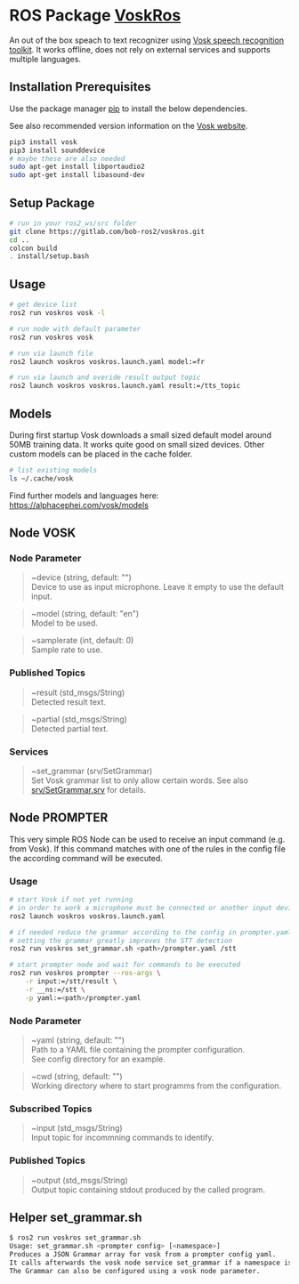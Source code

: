 # ROS Package [VoskRos](https://github.com/bob-ros2/voskros)

An out of the box speach to text recognizer using [Vosk speech recognition toolkit](https://alphacephei.com/vosk/).
It works offline, does not rely on external services and supports multiple languages.


## Installation Prerequisites

Use the package manager [pip](https://pip.pypa.io/en/stable/) to install the below dependencies.

See also recommended version information on the [Vosk website](https://alphacephei.com/vosk/).

```bash
pip3 install vosk
pip3 install sounddevice
# maybe these are also needed
sudo apt-get install libportaudio2
sudo apt-get install libasound-dev
```

## Setup Package ##

```bash
# run in your ros2_ws/src folder
git clone https://gitlab.com/bob-ros2/voskros.git
cd ..
colcon build
. install/setup.bash
```

## Usage

```bash
# get device list
ros2 run voskros vosk -l

# run node with default parameter
ros2 run voskros vosk

# run via launch file
ros2 launch voskros voskros.launch.yaml model:=fr

# run via launch and overide result output topic
ros2 launch voskros voskros.launch.yaml result:=/tts_topic
```

## Models

During first startup Vosk downloads a small sized default model around 50MB training data. It works quite good on small sized devices. Other custom models can be placed in the cache folder.

```bash
# list existing models
ls ~/.cache/vosk
```

Find further models and languages here: https://alphacephei.com/vosk/models

## Node VOSK

### Node Parameter

> ~device (string, default: "")\
Device to use as input microphone. Leave it empty to use the default input.

> ~model (string, default: "en")\
Model to be used. 

> ~samplerate (int, default: 0)\
Sample rate to use.

### Published Topics

> ~result (std_msgs/String)\
Detected result text.

> ~partial (std_msgs/String)\
Detected partial text.

### Services

> ~set_grammar (srv/SetGrammar)\
Set Vosk grammar list to only allow certain words. See also [srv/SetGrammar.srv](srv/SetGrammar.srv) for details.

## Node PROMPTER

This very simple ROS Node can be used to receive an input command (e.g. from Vosk). If this command matches with one of the rules in the config file the according command will be executed.

### Usage

```bash
# start Vosk if not yet running
# in order to work a microphone must be connected or another input device must be configured
ros2 launch voskros voskros.launch.yaml

# if needed reduce the grammar according to the config in prompter.yaml
# setting the grammar greatly improves the STT detection
ros2 run voskros set_grammar.sh <path>/prompter.yaml /stt

# start prompter node and wait for commands to be executed
ros2 run voskros prompter --ros-args \
    -r input:=/stt/result \
    -r __ns:=/stt \
    -p yaml:=<path>/prompter.yaml

```

### Node Parameter

> ~yaml (string, default: "")\
Path to a YAML file containing the prompter configuration.\
See config directory for an example.

> ~cwd (string, default: "")\
Working directory where to start programms from the configuration. 

### Subscribed Topics

> ~input (std_msgs/String)\
Input topic for incommning commands to identify.

### Published Topics

> ~output (std_msgs/String)\
Output topic containing stdout produced by the called program.

## Helper set_grammar.sh
```bash
$ ros2 run voskros set_grammar.sh
Usage: set_grammar.sh <prompter config> [<namespace>]
Produces a JSON Grammar array for vosk from a prompter config yaml.
It calls afterwards the vosk node service set_grammar if a namespace is provided.
The Grammar can also be configured using a vosk node parameter.
```
